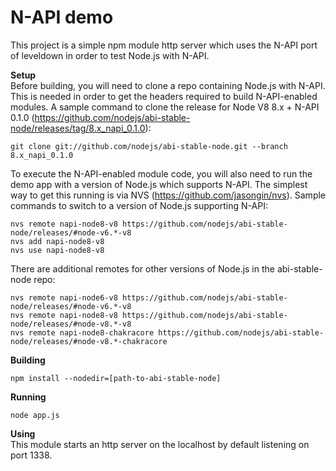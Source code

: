 # N-API demo
This project is a simple npm module http server which uses the N-API port of leveldown in order to test Node.js with N-API. 

**Setup**<br/>
Before building, you will need to clone a repo containing Node.js with N-API. This is needed in order to get the headers required to build N-API-enabled modules. A sample command to clone the release for Node V8 8.x + N-API 0.1.0 (https://github.com/nodejs/abi-stable-node/releases/tag/8.x_napi_0.1.0):

```
git clone git://github.com/nodejs/abi-stable-node.git --branch 8.x_napi_0.1.0
```

To execute the N-API-enabled module code, you will also need to run the demo app with a version of Node.js which supports N-API. The simplest way to get this running is via NVS (https://github.com/jasongin/nvs). Sample commands to switch to a version of Node.js supporting N-API:

```
nvs remote napi-node8-v8 https://github.com/nodejs/abi-stable-node/releases/#node-v6.*-v8
nvs add napi-node8-v8
nvs use napi-node8-v8
```

There are additional remotes for other versions of Node.js in the abi-stable-node repo:

```
nvs remote napi-node6-v8 https://github.com/nodejs/abi-stable-node/releases/#node-v6.*-v8
nvs remote napi-node8-v8 https://github.com/nodejs/abi-stable-node/releases/#node-v8.*-v8
nvs remote napi-node8-chakracore https://github.com/nodejs/abi-stable-node/releases/#node-v8.*-chakracore
```

**Building**<br/>
```
npm install --nodedir=[path-to-abi-stable-node]
```

**Running**<br/>
```
node app.js
```

**Using**<br/>
This module starts an http server on the localhost by default listening on port 1338. 

